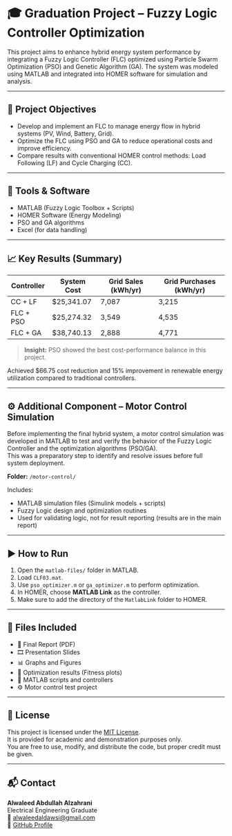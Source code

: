 # 🎓 Graduation Project – Fuzzy Logic Controller Optimization

This project aims to enhance hybrid energy system performance by integrating a Fuzzy Logic Controller (FLC) optimized using Particle Swarm Optimization (PSO) and Genetic Algorithm (GA). The system was modeled using MATLAB and integrated into HOMER software for simulation and analysis.

---

## 📌 Project Objectives
- Develop and implement an FLC to manage energy flow in hybrid systems (PV, Wind, Battery, Grid).
- Optimize the FLC using PSO and GA to reduce operational costs and improve efficiency.
- Compare results with conventional HOMER control methods: Load Following (LF) and Cycle Charging (CC).

---

## 🧠 Tools & Software
- MATLAB (Fuzzy Logic Toolbox + Scripts)
- HOMER Software (Energy Modeling)
- PSO and GA algorithms
- Excel (for data handling)

---

## 📈 Key Results (Summary)

| Controller      | System Cost | Grid Sales (kWh/yr) | Grid Purchases (kWh/yr) |
|-----------------|-------------|----------------------|--------------------------|
| CC + LF         | $25,341.07  | 7,087                | 3,215                    |
| FLC + PSO       | $25,274.32  | 3,549                | 4,535                    |
| FLC + GA        | $38,740.13  | 2,888                | 4,771                    |

> **Insight:** PSO showed the best cost-performance balance in this project.

Achieved $66.75 cost reduction and 15% improvement in renewable energy utilization compared to traditional controllers.

---

## ⚙️ Additional Component – Motor Control Simulation

Before implementing the final hybrid system, a motor control simulation was developed in MATLAB to test and verify the behavior of the Fuzzy Logic Controller and the optimization algorithms (PSO/GA).  
This was a preparatory step to identify and resolve issues before full system deployment.

**Folder:** `/motor-control/`

Includes:
- MATLAB simulation files (Simulink models + scripts)
- Fuzzy Logic design and optimization routines
- Used for validating logic, not for result reporting (results are in the main report)


---

## ▶️ How to Run

1. Open the `matlab-files/` folder in MATLAB.
2. Load `CLF03.mat`.
3. Use `pso_optimizer.m` or `ga_optimizer.m` to perform optimization.
4. In HOMER, choose **MATLAB Link** as the controller.
5. Make sure to add the directory of the `MatlabLink` folder to HOMER.

---

## 📂 Files Included

- 📄 Final Report (PDF)
- 🎞️ Presentation Slides
- 📊 Graphs and Figures
- 🧪 Optimization results (Fitness plots)
- 🔧 MATLAB scripts and controllers
- ⚙️ Motor control test project

---

## 📄 License

This project is licensed under the [MIT License](LICENSE).  
It is provided for academic and demonstration purposes only.  
You are free to use, modify, and distribute the code, but proper credit must be given.

---

## 📬 Contact

**Alwaleed Abdullah Alzahrani**  
Electrical Engineering Graduate  
📧 alwaleedaldawsi@gmail.com  
🔗 [GitHub Profile](https://github.com/Alwaleed-Projects)
